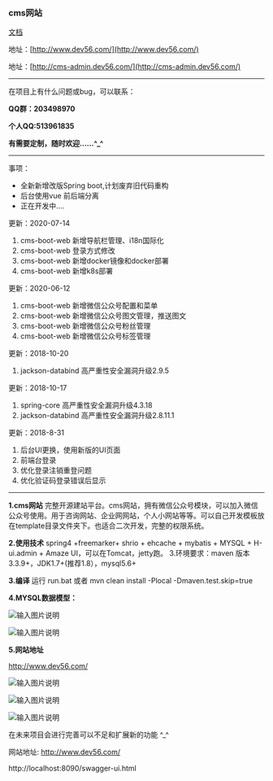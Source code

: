 ###  **cms网站** 

[文档](https://myxzjie.github.io/cms)


地址：[http://www.dev56.com/](http://www.dev56.com/)
<!-- 地址(临时)：[http://cms.dev56.com/](http://cms.dev56.com/) -->
地址：[http://cms-admin.dev56.com/](http://cms-admin.dev56.com/)

<!-- 
[//]: # **打个广告，有需要可以联系我。^_^**


**关注公众号**  &nbsp; &nbsp;&nbsp;&nbsp;&nbsp;&nbsp;&nbsp;&nbsp;&nbsp;&nbsp;&nbsp;&nbsp;&nbsp;&nbsp;&nbsp;&nbsp;&nbsp;&nbsp;&nbsp;&nbsp;&nbsp;&nbsp;&nbsp;&nbsp;  **小程序**
 
![输入图片说明](https://gitee.com/uploads/images/2018/0504/153407_f8d34a53_411145.jpeg "qrcode_for_gh_955550ad6334_258.jpg")
![输入图片说明](https://images.gitee.com/uploads/images/2018/1017/164259_af6b2137_411145.jpeg "mmexport1539765653517.jpg")
-->
--------------------------------------------------------------------------------------------------------------------------
在项目上有什么问题或bug，可以联系：

**QQ群：203498970** 

**个人QQ:513961835** 

**有需要定制，随时欢迎……^_^**

--------------------------------------------------------------------------------------------------------------------------

事项：
- 全新新增改版Spring boot,计划废弃旧代码重构
- 后台使用vue 前后端分离
- 正在开发中....

更新：2020-07-14
 1. cms-boot-web 新增导航栏管理、i18n国际化
 2. cms-boot-web 登录方式修改
 3. cms-boot-web 新增docker镜像和docker部署
 4. cms-boot-web 新增k8s部署
  
更新：2020-06-12
 1. cms-boot-web 新增微信公众号配置和菜单
 2. cms-boot-web 新增微信公众号图文管理，推送图文
 3. cms-boot-web 新增微信公众号粉丝管理
 4. cms-boot-web 新增微信公众号标签管理

更新：2018-10-20

 1. jackson-databind 高严重性安全漏洞升级2.9.5
 
更新：2018-10-17

 1. spring-core 高严重性安全漏洞升级4.3.18
 2. jackson-databind 高严重性安全漏洞升级2.8.11.1


 更新：2018-8-31
 1. 后台UI更换，使用新版的UI页面
 2. 前端台登录
 3. 优化登录注销重登问题
 4. 优化验证码登录错误后显示
 


--------------------------------------------------------------------------------------------------------------------------


 **1.cms网站** 
完整开源建站平台。cms网站，拥有微信公众号模块，可以加入微信公众号使用。用于咨询网站、企业网网站，个人小网站等等。可以自己开发模板放在template目录文件夹下。也适合二次开发，完整的权限系统。

 **2.使用技术** 
spring4 +freemarker+ shrio + ehcache + mybatis + MYSQL + H-ui.admin + Amaze UI，可以在Tomcat，jetty跑。
3.环境要求：maven 版本3.3.9+，JDK1.7+(推荐1.8），mysql5.6+

 **3.编译** 
运行 run.bat
或者
mvn clean install -Plocal -Dmaven.test.skip=true

 **4.MYSQL数据模型：** 

![输入图片说明](http://git.oschina.net/uploads/images/2016/1102/093504_7ea0e4a1_411145.png "数据库模型1")

![输入图片说明](http://git.oschina.net/uploads/images/2016/1102/093601_a87043e3_411145.png "数据库模型2")

 **5.网站地址** 

http://www.dev56.com/

![输入图片说明](http://git.oschina.net/uploads/images/2016/1102/091211_684205a6_411145.png "网站首页")

![输入图片说明](http://git.oschina.net/uploads/images/2016/1102/091309_05e9a7ac_411145.png "网站首页-列表")

![输入图片说明](http://git.oschina.net/uploads/images/2016/1102/091427_c7264f69_411145.png "内容页面")


在未来项目会进行完善可以不足和扩展新的功能  ^_^  

网站地址: http://www.dev56.com/

http://localhost:8090/swagger-ui.html
